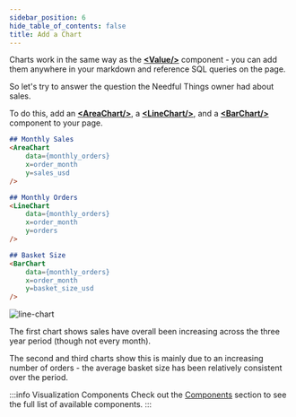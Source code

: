 ```yaml
---
sidebar_position: 6
hide_table_of_contents: false
title: Add a Chart
---
```


Charts work in the same way as the [<span class="gradient">**&lt;Value/>**</span>](/features/markdown/value) component - you can add them anywhere in your markdown and reference SQL queries on the page.

So let's try to answer the question the Needful Things owner had about sales.

To do this, add an [<span class="gradient">**&lt;AreaChart/>**</span>](/features/charts/area-chart), a [<span class="gradient">**&lt;LineChart/>**</span>](/features/charts/line-chart), and a [<span class="gradient">**&lt;BarChart/>**</span>](/features/charts/bar-chart) component to your page.

```markdown title="Add to the bottom of business-performance.md:"
## Monthly Sales
<AreaChart 
    data={monthly_orders} 
    x=order_month
    y=sales_usd
/>

## Monthly Orders
<LineChart 
    data={monthly_orders} 
    x=order_month
    y=orders
/>

## Basket Size
<BarChart 
    data={monthly_orders} 
    x=order_month
    y=basket_size_usd
/>
```

<div style={{textAlign: 'center'}}>

![line-chart](/img/tutorial-img/needful-things-first-chart-v2.png)

</div>

The first chart shows sales have overall been increasing across the three year period (though not every month).

The second and third charts show this is mainly due to an increasing number of orders - the average basket size has been relatively consistent over the period.

:::info Visualization Components
Check out the [Components](/features/markdown/value) section to see the full list of available components.
:::